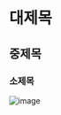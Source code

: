 # 대제목
## 중제목
### 소제목

![image](https://github.com/2023-SMHRD-IS-AI1/I_Repo/assets/108104156/4fe42092-dfbd-45b6-be44-9e4a2f7d5978)
